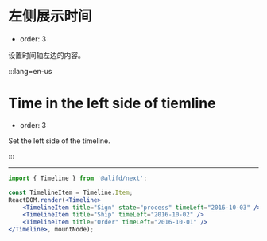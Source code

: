 # 左侧展示时间

- order: 3

设置时间轴左边的内容。

:::lang=en-us

# Time in the left side of tiemline

- order: 3

Set the left side of the timeline.

:::

---

````jsx
import { Timeline } from '@alifd/next';

const TimelineItem = Timeline.Item;
ReactDOM.render(<Timeline>
    <TimelineItem title="Sign" state="process" timeLeft="2016-10-03" />
    <TimelineItem title="Ship" timeLeft="2016-10-02" />
    <TimelineItem title="Order" timeLeft="2016-10-01" />
</Timeline>, mountNode);
````
